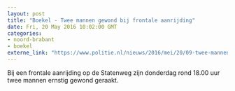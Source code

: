 ```yaml
---
layout: post
title: "Boekel - Twee mannen gewond bij frontale aanrijding"
date: Fri, 20 May 2016 10:02:00 GMT
categories: 
- noord-brabant 
- boekel 
externe_link: "https://www.politie.nl/nieuws/2016/mei/20/09-twee-mannen-gewond-bij-frontale-aanrijding.html"
---
```


Bij een frontale aanrijding op de Statenweg zijn donderdag rond 18.00 uur twee mannen ernstig gewond geraakt.
